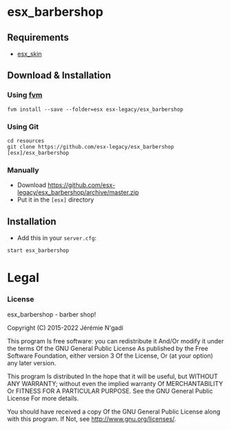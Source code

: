 # esx_barbershop

## Requirements
- [esx_skin](https://github.com/esx-legacy/esx_skin)

## Download & Installation

### Using [fvm](https://github.com/qlaffont/fvm-installer)
```
fvm install --save --folder=esx esx-legacy/esx_barbershop
```

### Using Git
```
cd resources
git clone https://github.com/esx-legacy/esx_barbershop [esx]/esx_barbershop
```

### Manually
- Download https://github.com/esx-legacy/esx_barbershop/archive/master.zip
- Put it in the `[esx]` directory

## Installation
- Add this in your `server.cfg`:

```
start esx_barbershop
```

# Legal
### License
esx_barbershop - barber shop!

Copyright (C) 2015-2022 Jérémie N'gadi

This program Is free software: you can redistribute it And/Or modify it under the terms Of the GNU General Public License As published by the Free Software Foundation, either version 3 Of the License, Or (at your option) any later version.

This program Is distributed In the hope that it will be useful, but WITHOUT ANY WARRANTY; without even the implied warranty Of MERCHANTABILITY Or FITNESS FOR A PARTICULAR PURPOSE. See the GNU General Public License For more details.

You should have received a copy Of the GNU General Public License along with this program. If Not, see http://www.gnu.org/licenses/.